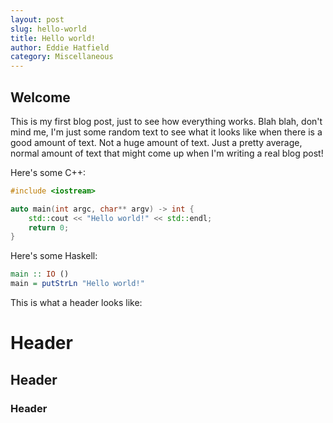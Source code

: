 ```yaml
---
layout: post
slug: hello-world
title: Hello world!
author: Eddie Hatfield
category: Miscellaneous
---
```


## Welcome

This is my first blog post, just to see how everything works. Blah blah, don't mind me, I'm just some random text to see what it looks like when there is a good amount of text. Not a huge amount of text. Just a pretty average, normal amount of text that might come up when I'm writing a real blog post!

Here's some C++:
```cpp
#include <iostream>

auto main(int argc, char** argv) -> int {
    std::cout << "Hello world!" << std::endl;
    return 0;
}
```

Here's some Haskell:
```haskell
main :: IO ()
main = putStrLn "Hello world!"
```

This is what a header looks like: 
# Header
## Header 
### Header
